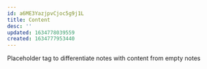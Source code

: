 ```yaml
---
id: a6ME3YazjpvCjoc5g9j1L
title: Content
desc: ''
updated: 1634778039559
created: 1634777953440
---
```



Placeholder tag to differentiate notes with content from empty notes
